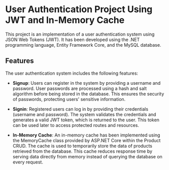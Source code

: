 # User Authentication Project Using JWT and In-Memory Cache

This project is an implementation of a user authentication system using JSON Web Tokens (JWT). It has been developed using the .NET programming language, Entity Framework Core, and the MySQL database.

## Features

The user authentication system includes the following features:

- **Signup**: Users can register in the system by providing a username and password. User passwords are processed using a hash and salt algorithm before being stored in the database. This ensures the security of passwords, protecting users' sensitive information.

- **Signin**: Registered users can log in by providing their credentials (username and password). The system validates the credentials and generates a valid JWT token, which is returned to the user. This token can be used later to access protected routes and resources.

- **In-Memory Cache**: An in-memory cache has been implemented using the MemoryCache class provided by ASP.NET Core within the Product CRUD. The cache is used to temporarily store the data of products retrieved from the database. This cache reduces response time by serving data directly from memory instead of querying the database on every request.
